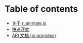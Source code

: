 # Table of contents

* [关于 r\_animate.js](README.md)
* [快速开始](GET\_START.md)
* [API 文档 (in progress)](api-wen-dang-in-progress.md)
